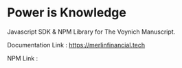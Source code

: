 # Power is Knowledge
Javascript SDK & NPM Library for The Voynich Manuscript.


Documentation Link : https://merlinfinancial.tech


NPM Link : 



